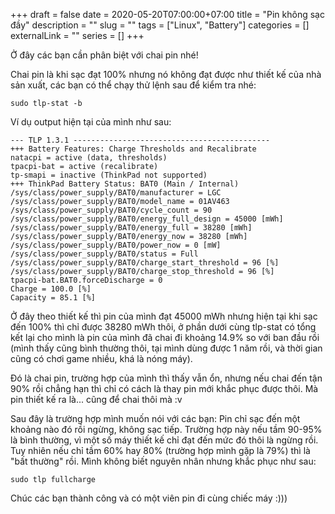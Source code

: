 +++ 
draft = false
date = 2020-05-20T07:00:00+07:00
title = "Pin không sạc đầy"
description = ""
slug = "" 
tags = ["Linux", "Battery"]
categories = []
externalLink = ""
series = []
+++

Ở đây các bạn cần phân biệt với chai pin nhé!

Chai pin là khi sạc đạt 100% nhưng nó không đạt được như thiết kế của nhà sản xuất, các bạn có thể chạy thử lệnh sau để kiểm tra nhé:

```shell
sudo tlp-stat -b
```

Ví dụ output hiện tại của mình như sau:

```
--- TLP 1.3.1 --------------------------------------------
+++ Battery Features: Charge Thresholds and Recalibrate
natacpi = active (data, thresholds)
tpacpi-bat = active (recalibrate)
tp-smapi = inactive (ThinkPad not supported)
+++ ThinkPad Battery Status: BAT0 (Main / Internal)
/sys/class/power_supply/BAT0/manufacturer = LGC
/sys/class/power_supply/BAT0/model_name = 01AV463
/sys/class/power_supply/BAT0/cycle_count = 90
/sys/class/power_supply/BAT0/energy_full_design = 45000 [mWh]
/sys/class/power_supply/BAT0/energy_full = 38280 [mWh]
/sys/class/power_supply/BAT0/energy_now = 38280 [mWh]
/sys/class/power_supply/BAT0/power_now = 0 [mW]
/sys/class/power_supply/BAT0/status = Full
/sys/class/power_supply/BAT0/charge_start_threshold = 96 [%]
/sys/class/power_supply/BAT0/charge_stop_threshold = 96 [%]
tpacpi-bat.BAT0.forceDischarge = 0
Charge = 100.0 [%]
Capacity = 85.1 [%]
```

Ở đây theo thiết kế thì pin của mình đạt 45000 mWh nhưng hiện tại khi sạc đến 100% thì chỉ được 38280 mWh thôi, ở phần dưới cùng tlp-stat có tổng kết lại cho mình là pin của mình đã chai đi khoảng 14.9% so với ban đầu rồi (mình thấy cũng bình thường thôi, tại mình dùng được 1 năm rồi, và thời gian cũng có chơi game nhiều, khá là nóng máy).

Đó là chai pin, trường hợp của mình thì thấy vẫn ổn, nhưng nếu chai đến tận 90% rồi chẳng hạn thì chỉ có cách là thay pin mới khắc phục được thôi. Mà pin thiết kế ra là... cũng để chai thôi mà :v

Sau đây là trường hợp mình muốn nói với các bạn: Pin chỉ sạc đến một khoảng nào đó rồi ngừng, không sạc tiếp. Trường hợp này nếu tầm 90-95% là bình thường, vì một số máy thiết kế chỉ đạt đến mức đó thôi là ngừng rồi. Tuy nhiên nếu chỉ tầm 60% hay 80% (trường hợp mình gặp là 79%) thì là "bất thường" rồi. Mình không biết nguyên nhân nhưng khắc phục như sau:

```shell
sudo tlp fullcharge
```

Chúc các bạn thành công và có một viên pin đi cùng chiếc máy :)))
